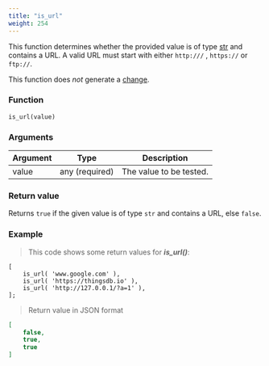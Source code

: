 ```yaml
---
title: "is_url"
weight: 254
---
```


This function determines whether the provided value is of
type [str](../../../data-types/str) and contains a URL. A valid URL must start with either `http:///` , `https://` or `ftp://`.

This function does *not* generate a [change](../../../overview/changes).

### Function

`is_url(value)`

### Arguments

Argument | Type | Description
-------- | ---- | -----------
value | any (required) | The value to be tested.

### Return value

Returns `true` if the given value is of type `str` and contains a URL, else `false`.

### Example

> This code shows some return values for ***is_url()***:

```thingsdb,json_response
[
    is_url( 'www.google.com' ),
    is_url( 'https://thingsdb.io' ),
    is_url( 'http://127.0.0.1/?a=1' ),
];
```

> Return value in JSON format

```json
[
    false,
    true,
    true
]
```
